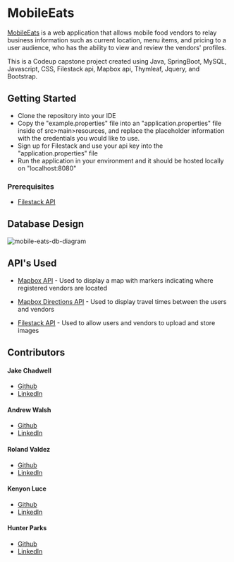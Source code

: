 # MobileEats

[MobileEats](https://mobileeats.app) is a web application that allows mobile food vendors to relay business information such as current location, menu items, and pricing to a user audience, who has the ability to view and review the vendors' profiles.

This is a Codeup capstone project created using Java, SpringBoot, MySQL, Javascript, CSS, Filestack api, Mapbox api, Thymleaf, Jquery, and Bootstrap.

## Getting Started
<ul>
  <li>Clone the repository into your IDE</li>
  <li>Copy the "example.properties" file into an "application.properties" file inside of src>main>resources, and replace the placeholder information with the credentials you would like to use.</li>
  <li>Sign up for Filestack and use your api key into the "application.properties" file</li>
  <li>Run the application in your environment and it should be hosted locally on "localhost:8080"</li>
</ul>

### Prerequisites

- [Filestack API](https://www.filestack.com)

## Database Design

![mobile-eats-db-diagram](https://user-images.githubusercontent.com/78042230/124989290-9e952e80-e004-11eb-998e-1e88c64c0f6d.PNG)

## API's Used

  - [Mapbox API](https://www.contributor-covenant.org/) - Used to display a map with markers indicating where registered vendors are located
  
  - [Mapbox Directions API](https://docs.mapbox.com/api/navigation/directions/) - Used to display travel times between the users and vendors
  
  - [Filestack API](https://www.filestack.com) - Used to allow users and vendors to upload and store images

## Contributors

#### Jake Chadwell
- [Github](https://github.com/jakechadwell) 
- [LinkedIn](https://www.linkedin.com/in/jakechadwell)

#### Andrew Walsh
- [Github](https://github.com/andrew-walsh-dev) 
- [LinkedIn](https://www.linkedin.com/in/andrew-walsh-dev)

#### Roland Valdez
- [Github](https://github.com/roland-valdez) 
- [LinkedIn](https://www.linkedin.com/in/roland-valdez)

#### Kenyon Luce
- [Github](https://github.com/kenyon-luce) 
- [LinkedIn](https://www.linkedin.com/in/kenyon-luce)

#### Hunter Parks
- [Github](https://github.com/hunter-parks) 
- [LinkedIn](https://www.linkedin.com/in/hunter-parks-752b20212)

